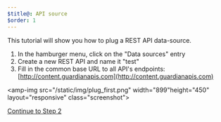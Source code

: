 ```yaml
---
$title@: API source
$order: 1
---
```

This tutorial will show you how to plug a REST API data-source.

1. In the hamburger menu, click on the "Data sources" entry
2. Create a new REST API and name it "test"
3. Fill in the common base URL to all API's endpoints: [http://content.guardianapis.com](http://content.guardianapis.com)

<amp-img src="/static/img/plug_first.png" width="899"height="450" layout="responsive" class="screenshot">  

<p class="white"><a class="ampstart-btn right" href="/docs/tutorials/plug/query">Continue to Step 2</a></p>

